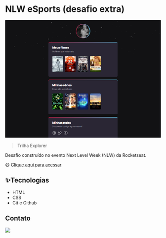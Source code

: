 # NLW eSports (desafio extra)

![preview](./.github/preview.png)

> Trilha Explorer

Desafio  construído no evento Next Level Week (NLW) da Rocketseat.

😄  [Clique aqui para acessar](https://annikoliveira.github.io/nlw-eSports-desafioextra/)

## ✨Tecnologias

- HTML
- CSS
- Git e Github

## Contato

<a href = "mailto:annikoliveira@gmail.com"><img src="https://img.shields.io/badge/Gmail-D14836?style=for-the-badge&logo=gmail&logoColor=white" target="_blank"></a>

